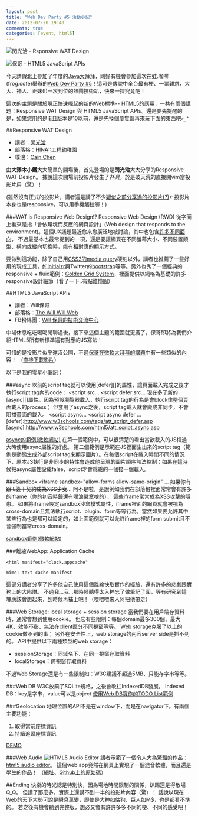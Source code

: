 ```yaml
---
layout: post
title: "Web Dev Party #5 活動小記"
date: 2012-07-20 19:40
comments: true
categories: [event, html5] 
---
```


![閃光洽 - Rsponsive WAT Design](http://i.imgur.com/Cnu9x.jpg)

![保哥 - HTML5 JavaScript APIs](http://i.imgur.com/8QbM1.jpg)


今天請假北上參加了年度的[Java大拜拜](https://service.ithome.com.tw/20120720Java/)，剛好有機會參加這次在蛙.咖啡 (frog.cofe)舉辦的[Web Dev Party #5](http://registrano.com/events/webdev-party-05)！這可是傳說中全台最有梗、一票難求，大大、神人、正妹(!)一次到位的熱鬧技術趴，快來一探究竟吧！

這次的主題是關於現正快速崛起的新的Web標準-- [HTML5](http://zh.wikipedia.org/wiki/Html5)的應用，一共有兩個講題：Responsive WAT Design 與 HTML5 JavaScript APIs。還是要先提醒的是，如果您用的是IE且版本是10以前，還是先換個瀏覽器再來玩下面的東西吧`>_^`

<!--more-->

##Responsive WAT Design
*   講者：[閃光洽](http://about.me/hinablue)
*   部落格：[HINA::工程幼稚園](http://blog.hinablue.me)
*   噗浪：[Cain Chen](http://www.plurk.com/hinablue)

由**大澤木小鐵**大大簡單的開場後，首先登場的是**閃光洽**大大分享的Responsive WAT Design。
據說這次開場前投影片發生了*杯具*，於是破天荒的直接開vim當投影片用（驚）！

(雖然沒有正式的投影片，講者還是講了不少[疑似之前分享過的投影片(?)](http://rwd.hinablue.me/)←投影片本身也是responsive，可以用手機觸控喔！)

###WAT is Responsive Web Design!?
Responsive Web Design (RWD) 從字面上看來是指「會依環境而反應的網頁設計」(Web design that responds to the environment)。這個UX議題最近愈來愈廣泛地被討論，其中也包含[許多不同面向](https://speakerdeck.com/u/kneath/p/responsive-web-design-from-the-future)，
不過最基本也最常提到的一項，還是要讓網頁在不同螢幕大小、不同裝置類型、橫向或縱向切換時，能有相對應的顯示方式。

要做到這功能，除了自己用[CSS3的media query](http://www.w3.org/TR/css3-mediaqueries/)硬刻以外，講者也推薦了一些好用的現成工具，如[Initialzr](http://www.initializr.com/)與Twitter的[bootstrap](http://twitter.github.com/bootstrap/)等等。另外也秀了一個經典的responsive + fluid範例：[Golden Grid System](http://goldengridsystem.com/)，裡面提供以網格為基礎的許多responsive設計細節（看了一下..有點難懂囧）


##HTML5 JavaScript APIs
*   講者：Will保哥 
*   部落格：[The Will Will Web](http://blog.miniasp.com/) 
*   FB粉絲團：[Will 保哥的技術交流中心](http://www.facebook.com/will.fans)


中場休息吃吃喝喝閒聊過後，接下來這個主題的範圍就更廣了，保哥即將為我們介紹HTML5所有新標準還有對應的JS寫法！

可惜的是投影片似乎還沒公開，不過[保哥在微軟大拜拜的講題](http://www.microsoft.com/taiwan/events/learn/?id=6d9b008a0aa5)中有一些類似的內容！
（[直接下載影片](http://content3.catalog.video.msn.com/e2/ds/b29005d2-4459-42d4-9b80-7af66875bf50.mp4)）

以下是我的零星小筆記：

###async
以前的script tag就可以使用[defer][]的屬性，讓頁面載入完成之後才執行script tag內的code：
    <script src...
    <script defer src...
現在多了新的[async][]屬性。因為預設瀏覽器載入、執行script tag的行為是會block住整個頁面載入的process；
但套用了async之後，script tag載入就會變成非同步，不會阻擋畫面的載入。
    <script async...
    <script async defer ...
[defer]:http://www.w3schools.com/tags/att_script_defer.asp
[async]:http://www.w3schools.com/html5/att_script_async.asp


[async的範例(微軟網站)](http://ie.microsoft.com/testdrive/Performance/AsyncScripts/Default.html)
在第一個範例中，可以很清楚的看出當欲載入的JS檔過大時使用async屬性的好處。
第二個範例是示範在JS裡面生出來的script tag（範例是動態生成外部script tag來顯示圖片）。在每個script在載入時間不同的情況下，原本JS執行是非同步的特性會造成他呈現的圖片順序無法控制；如果在這時候把async屬性設成false，script才會乖乖的一個接一個載入。

###Sandbox
    <iframe sandbox="allow-forms allow-same-origin" ...
<del>如果你有跟IE簽下契約成為XSS少女</del>...
阿不是啦，是說例如我們在部落格裡面常常會有許多的iframe（你的初音時鐘還有噗浪徽章啥的），
這些iframe常常成為XSS攻擊的隱患。
如果將iframe設定sandbox沙盒模式屬性，iframe裡面的網頁就會被視為cross-domain且無法執行script、plugin、form等等行為。當然如果要允許其中某些行為也是都可以設定的，如上面範例就可以允許iframe裡的form submit且不會強制當常cross-domain。

[sandbox範例(微軟網站)](http://ie.microsoft.com/testdrive/HTML5/sandbox/Default.html)


###離線WebApp: Application Cache

    <html manifest="clock.appcache"

    mime: text-cache-manifest
這部分講者分享了許多他自己使用這個離線快取實作的經驗，還有許多的悲劇跟實務上的大陷阱。
不過我...我...那時候聽得太入神忘了做筆記了囧，等有研究到這塊應該會想起來，到時候再補上吧！（喂喂喂來人阿把他帶走）

###Web Storage: local storage + session storage
當我們要在用戶端存資料時，通常會想到使用cookie。
但它有些限制：每個domain最多300個、最大4K、效能不彰、無法在client區分不同視窗等等。
Web storage克服了以上的cookie做不到的事；
另外在安全性上，web storage的內容server side是抓不到的。
API中提供以下兩種類型的web storage：
*   sessionStorage：同域名下、在同一視窗存取資料
*   localStorage：跨視窗存取資料

不過Web Storage還是有一些限制如：W3C建議不超過5MB、只能存字串等等。


###Web DB
W3C放棄了SQLite規格，之後會改往IndexedDB發展。
Indexed DB：key是字串，value可以是object
[使用Web DB實作的TODO List範例](http://www.html5rocks.com/en/tutorials/indexeddb/todo/)


###Geolocation
地理位置的API不是在window下，而是在navigator下。有兩個主要功能：  
1.  取得當前座標資訊  
2.  持續追蹤座標資訊  

[DEMO](http://html5demos.com/geo/)


###Web Audio
![HTML5 Audio Editor](http://www.html5audio.org/item_images/plucked-de.png)
講者示範了一個令人大為驚豔的作品：[html5 audio editor](http://plucked.de)。
這個web app竟然在網頁上實現了一個混音軟體，而且還是學生的作品！
（[網址](http://plucked.de)、[Github上的原始碼](https://github.com/plucked/html5-audio-editor)）

##Ending
快樂的時光總是特別快，因為場地時間限制的關係，趴踢還是得散場Q\_Q。
但講了那麼多，實際上還講不到一半的投影片內容（驚）！
話說以現在Web的天下大勢可說是瞬息萬變，即使是大神如估狗、巨人如M$，也是都看不準的。
若之後有機會聽到完整版，想必又會有許許多多不同的梗、不同的感受吧！
